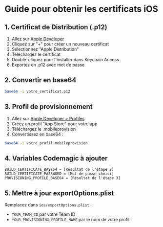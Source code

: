 # Guide pour obtenir les certificats iOS

## 1. Certificat de Distribution (.p12)

1. Allez sur [Apple Developer](https://developer.apple.com/account/resources/certificates/list)
2. Cliquez sur "+" pour créer un nouveau certificat
3. Sélectionnez "Apple Distribution"
4. Téléchargez le certificat
5. Double-cliquez pour l'installer dans Keychain Access
6. Exportez en .p12 avec mot de passe

## 2. Convertir en base64

```bash
base64 -i votre_certificat.p12
```

## 3. Profil de provisionnement

1. Allez sur [Apple Developer > Profiles](https://developer.apple.com/account/resources/profiles/list)
2. Créez un profil "App Store" pour votre app
3. Téléchargez le .mobileprovision
4. Convertissez en base64 :

```bash
base64 -i votre_profil.mobileprovision
```

## 4. Variables Codemagic à ajouter

```
BUILD_CERTIFICATE_BASE64 = [Résultat de l'étape 2]
BUILD_CERTIFICATE_PASSWORD = [Mot de passe choisi]
PROVISIONING_PROFILE_BASE64 = [Résultat de l'étape 3]
```

## 5. Mettre à jour exportOptions.plist

Remplacez dans `ios/exportOptions.plist` :
- `YOUR_TEAM_ID` par votre Team ID
- `YOUR_PROVISIONING_PROFILE_NAME` par le nom de votre profil 
